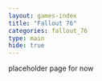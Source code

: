 ```yaml
---
layout: games-index
title: "Fallout 76"
categories: fallout_76
type: main
hide: true
---
```

placeholder page for now